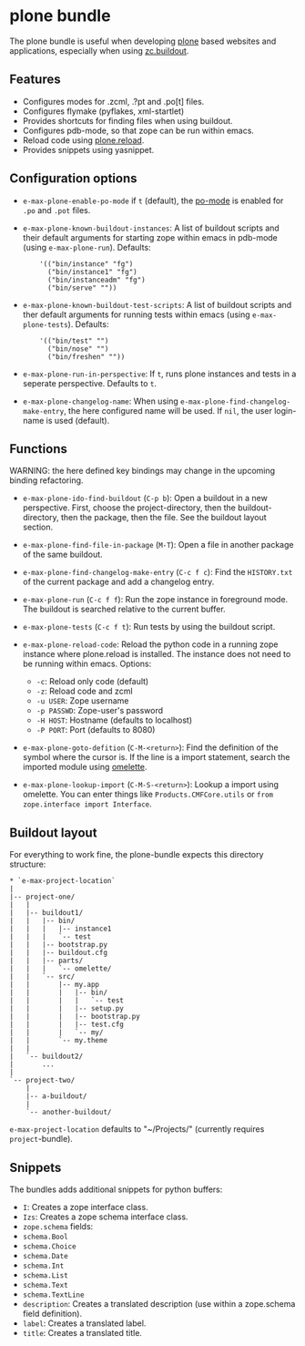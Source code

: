 # plone bundle

The plone bundle is useful when developing
[plone](http://www.plone.org/) based websites and applications,
especially when using
[zc.buildout](http://pypi.python.org/pypi/zc.buildout).

## Features

* Configures modes for .zcml, .?pt and .po[t] files.
* Configures flymake (pyflakes, xml-startlet)
* Provides shortcuts for finding files when using buildout.
* Configures pdb-mode, so that zope can be run within emacs.
* Reload code using
  [plone.reload](http://pypi.python.org/pypi/plone.reload).
* Provides snippets using yasnippet.

## Configuration options

* `e-max-plone-enable-po-mode` if `t` (default), the
  [po-mode](http://www.gnu.org/software/gettext/manual/html_node/PO-Mode.html)
  is enabled for `.po` and `.pot` files.

* `e-max-plone-known-buildout-instances`: A list of buildout scripts
  and their default arguments for starting zope within emacs in
  pdb-mode (using `e-max-plone-run`). Defaults:

          '(("bin/instance" "fg")
            ("bin/instance1" "fg")
            ("bin/instanceadm" "fg")
            ("bin/serve" ""))

* `e-max-plone-known-buildout-test-scripts`: A list of buildout
  scripts and ther default arguments for running tests within emacs
  (using `e-max-plone-tests`). Defaults:

          '(("bin/test" "")
            ("bin/nose" "")
            ("bin/freshen" ""))

* `e-max-plone-run-in-perspective`: If `t`, runs plone instances and
  tests in a seperate perspective. Defaults to `t`.

* `e-max-plone-changelog-name`: When using
  `e-max-plone-find-changelog-make-entry`, the here configured name
  will be used. If `nil`, the user login-name is used (default).

## Functions

WARNING: the here defined key bindings may change in the upcoming
binding refactoring.

* `e-max-plone-ido-find-buildout` (`C-p b`): Open a buildout in a new
  perspective. First, choose the project-directory, then the
  buildout-directory, then the package, then the file. See the
  buildout layout section.

* `e-max-plone-find-file-in-package` (`M-T`): Open a file in another
  package of the same buildout.

* `e-max-plone-find-changelog-make-entry` (`C-c f c`): Find the
  `HISTORY.txt` of the current package and add a changelog entry.

* `e-max-plone-run` (`C-c f f`): Run the zope instance in foreground
  mode. The buildout is searched relative to the current buffer.

* `e-max-plone-tests` (`C-c f t`): Run tests by using the buildout
  script.

* `e-max-plone-reload-code`: Reload the python code in a running zope
  instance where plone.reload is installed. The instance does not need
  to be running within emacs.
  Options:
  * `-c`: Reload only code (default)
  * `-z`: Reload code and zcml
  * `-u USER`: Zope username
  * `-p PASSWD`: Zope-user's password
  * `-H HOST`: Hostname (defaults to localhost)
  * `-P PORT`: Port (defaults to 8080)

* `e-max-plone-goto-defition` (`C-M-<return>`): Find the definition of
  the symbol where the cursor is. If the line is a import statement,
  search the imported module using
  [omelette](http://pypi.python.org/pypi/collective.recipe.omelette/).

* `e-max-plone-lookup-import` (`C-M-S-<return>`): Lookup a import
  using omelette. You can enter things like `Products.CMFCore.utils`
  or `from zope.interface import Interface`.


## Buildout layout

For everything to work fine, the plone-bundle expects this directory
structure:

    * `e-max-project-location`
    |
    |-- project-one/
    |   |
    |   |-- buildout1/
    |   |   |-- bin/
    |   |   |   |-- instance1
    |   |   |   `-- test
    |   |   |-- bootstrap.py
    |   |   |-- buildout.cfg
    |   |   |-- parts/
    |   |   |   `-- omelette/
    |   |   `-- src/
    |   |       |-- my.app
    |   |       |   |-- bin/
    |   |       |   |   `-- test
    |   |       |   |-- setup.py
    |   |       |   |-- bootstrap.py
    |   |       |   |-- test.cfg
    |   |       |   `-- my/
    |   |       `-- my.theme
    |   |
    |   `-- buildout2/
    |       ...
    |
    `-- project-two/
        |
        |-- a-buildout/
        |
        `-- another-buildout/

`e-max-project-location` defaults to "~/Projects/" (currently requires
`project`-bundle).


## Snippets

The bundles adds additional snippets for python buffers:

* `I`: Creates a zope interface class.
* `Izs`: Creates a zope schema interface class.
* `zope.schema` fields:
 * `schema.Bool`
 * `schema.Choice`
 * `schema.Date`
 * `schema.Int`
 * `schema.List`
 * `schema.Text`
 * `schema.TextLine`
* `description`: Creates a translated description (use within a
  zope.schema field definition).
* `label`: Creates a translated label.
* `title`: Creates a translated title.
